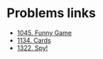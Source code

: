 # Problems links

- [1045. Funny Game](http://acm.timus.ru/problem.aspx?space=1&num=1045)
- [1134. Cards](http://acm.timus.ru/problem.aspx?space=1&num=1134)
- [1322. Spy!](http://acm.timus.ru/problem.aspx?space=1&num=1322)
